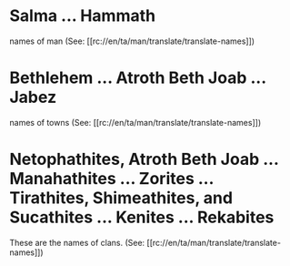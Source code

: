 # Salma ... Hammath

names of man (See: [[rc://en/ta/man/translate/translate-names]])

# Bethlehem ... Atroth Beth Joab ... Jabez

names of towns (See: [[rc://en/ta/man/translate/translate-names]])

# Netophathites, Atroth Beth Joab ... Manahathites ... Zorites ... Tirathites, Shimeathites, and Sucathites ... Kenites ... Rekabites

These are the names of clans. (See: [[rc://en/ta/man/translate/translate-names]])